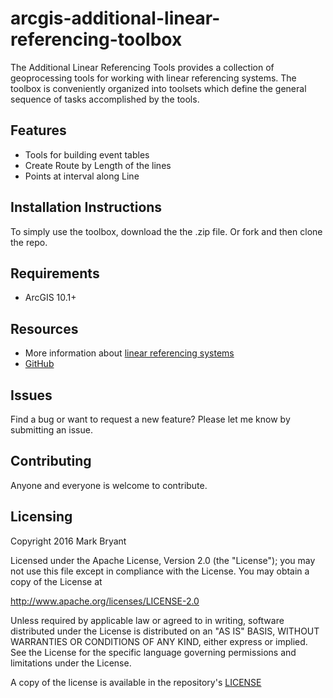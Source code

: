 arcgis-additional-linear-referencing-toolbox
============================================

The Additional Linear Referencing Tools provides a collection of geoprocessing tools for working with linear referencing systems.
The toolbox is conveniently organized into toolsets which define the general sequence of tasks accomplished by the tools.

## Features

* Tools for building event tables
* Create Route by Length of the lines
* Points at interval along Line

## Installation Instructions

To simply use the toolbox, download the the .zip file.
Or fork and then clone the repo.

## Requirements

* ArcGIS 10.1+

## Resources
* More information about [linear referencing systems](http://desktop.arcgis.com/en/arcmap/latest/manage-data/linear-referencing/what-is-linear-referencing.htm)
* [GitHub](https://github.com/M-Bryant/)

## Issues

Find a bug or want to request a new feature?  Please let me know by submitting an issue.

## Contributing

Anyone and everyone is welcome to contribute. 


## Licensing
Copyright 2016 Mark Bryant

Licensed under the Apache License, Version 2.0 (the "License");
you may not use this file except in compliance with the License.
You may obtain a copy of the License at

   http://www.apache.org/licenses/LICENSE-2.0

Unless required by applicable law or agreed to in writing, software
distributed under the License is distributed on an "AS IS" BASIS,
WITHOUT WARRANTIES OR CONDITIONS OF ANY KIND, either express or implied.
See the License for the specific language governing permissions and
limitations under the License.

A copy of the license is available in the repository's [LICENSE](LICENSE)